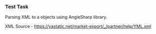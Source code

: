 ### Test Task

Parsing XML to a objects using AngleSharp library.

XML Source - https://yastatic.net/market-export/_/partner/help/YML.xml
